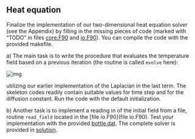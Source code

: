 ## Heat equation
Finalize the implementation of our two-dimensional heat equation solver
(see the Appendix) by filling in the missing pieces of code
(marked with “TODO” in files [core.F90](core.F90) and [io.F90](io.F90)).
You can compile the code with the provided makefile.

a) The main task is to write the procedure that evaluates the temperature field
based on a previous iteration (the routine is called `evolve` here):

<!-- Equation
u^{m+1}(i,j) = u^m(i,j) + \Delta t \alpha \nabla^2 u^m(i,j)
-->
![img](http://quicklatex.com/cache3/9e/ql_9eb7ce5f3d5eccd6cfc1ff5638bf199e_l3.png)

utilizing our earlier implementation of the Laplacian in the last term.
The skeleton codes readily contain suitable values for time step and for 
the diffusion constant. Run the code with the default initialization.

b) Another task is to implement a reading in of the initial field from a file, 
routine `read_field` located in the [file io.F90](file io.F90). Test your 
implementation with the provided [bottle.dat](bottle.dat).
The complete solver is provided in [solution](solution).

